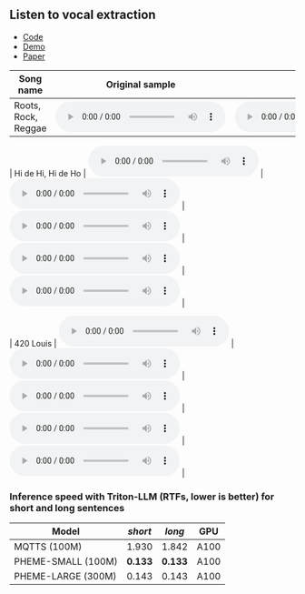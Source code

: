## Listen to vocal extraction

 - [Code](https://github.com/PolyAI-LDN/pheme)
 - [Demo](https://huggingface.co/spaces/PolyAI/pheme)
 - [Paper](https://arxiv.org/pdf/2401.02839.pdf)



| Song name              | Original sample                                                                                       | Init model                                                                                       | My trained model                                                                               | ht-demucs                                                                                        | mdx                                                                 |
|------------------------|-------------------------------------------------------------------------------------------------------|--------------------------------------------------------------------------------------------------|-------------------------------------------------------------------------------------------------|--------------------------------------------------------------------------------------------------|----------------------------------------------------------------------------------------------------|
| Roots, Rock, Reggae    | <audio src="s/sample_Roots_Rock_Reggae_15_sec.wav" type="audio/wav" controls preload></audio> | <audio src="s/Amantur_model_vocals_Roots_Rock_Reggae.wav" type="audio/wav" controls preload></audio> | <audio src="s/my_model_vocals_Roots_Rock_Reggae.wav" type="audio/wav" controls preload></audio> | <audio src="s/demucs_model_vocals_Roots_Rock_Reggae.mp3" type="audio/wav" controls preload></audio> | <audio src="s/mdx_model_vocals_Roots_Rock_Reggae.mp3" type="audio/wav" controls preload></audio> |


| Hi de Hi, Hi de Ho    | <audio src="s/sample_Kool_and_the_gang_28_sec.wav" type="audio/wav" controls preload></audio> | <audio src="s/Amantur_model_vocals_Kool_and_the_gang.wav" type="audio/wav" controls preload></audio> | <audio src="s/my_model_vocals_Kool_and_the_gang.wav" type="audio/wav" controls preload></audio> | <audio src="s/demucs_model_vocals_Kool_and_the_gang.mp3" type="audio/wav" controls preload></audio> | <audio src="s/mdx_model_vocals_Kool_and_the_gang.mp3" type="audio/wav" controls preload></audio> |

| 420 Louis    | <audio src="s/sample_420_Louis_14_sec.wav" type="audio/wav" controls preload></audio> | <audio src="s/Amantur_model_vocals_420_Louis.wav" type="audio/wav" controls preload></audio> | <audio src="s/my_model_vocals_420_Louis.wav" type="audio/wav" controls preload></audio> | <audio src="s/demucs_model_vocals_420_Louis.mp3" type="audio/wav" controls preload></audio> | <audio src="s/mdx_model_vocals_420_Louis.mp3" type="audio/wav" controls preload></audio> |





### Inference speed with Triton-LLM (RTFs, lower is better) for short and long sentences

| Model              | *short*   | *long*    | GPU    |
| ------------------ | --------- | --------- |--------- |
| MQTTS (100M)       | 1.930     | 1.842     | A100  |
| PHEME-SMALL (100M) | **0.133** | **0.133** | A100   |
| PHEME-LARGE (300M) | 0.143     | 0.143     | A100     |

